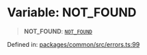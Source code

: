 # Variable: NOT\_FOUND

> **NOT\_FOUND**: [`NOT_FOUND`](../enumerations/MethodErrorCode.md#not_found)

Defined in: [packages/common/src/errors.ts:99](https://github.com/dcdpr/did-btcr2-js/blob/4a717493e735221d072999f212891939f4de3f23/packages/common/src/errors.ts#L99)
